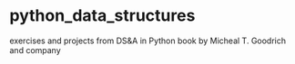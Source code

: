 # python_data_structures
exercises and projects from DS&amp;A in Python book by Micheal T. Goodrich and company
